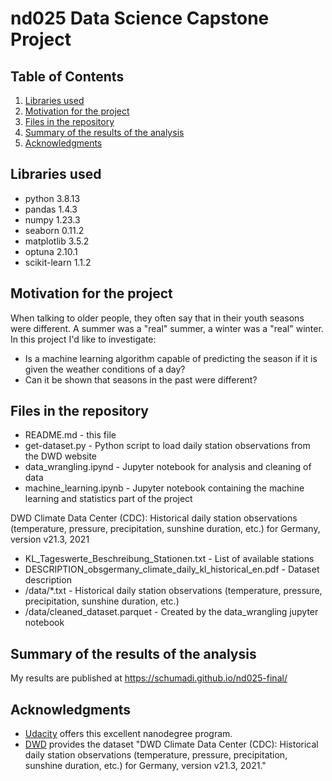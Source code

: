 # nd025 Data Science Capstone Project

## Table of Contents

1. [Libraries used](#libraries-used)
1. [Motivation for the project](#motivation-for-the-project)
1. [Files in the repository](#files-in-the-repository)
1. [Summary of the results of the analysis](#summary-of-the-results-of-the-analysis)
1. [Acknowledgments](#acknowledgments)


## Libraries used
* python                    3.8.13
* pandas                    1.4.3
* numpy                     1.23.3
* seaborn                   0.11.2
* matplotlib                3.5.2
* optuna                    2.10.1
* scikit-learn              1.1.2                   

## Motivation for the project
When talking to older people, they often say that in their youth seasons were different. A summer was a "real" summer, a winter was a "real" winter.  
In this project I'd like to investigate:
* Is a machine learning algorithm capable of predicting the season if it is given the weather conditions of a day?
* Can it be shown that seasons in the past were different?

## Files in the repository
* README.md - this file
* get-dataset.py - Python script to load daily station observations from the DWD website
* data_wrangling.ipynd - Jupyter notebook for analysis and cleaning of data
* machine_learning.ipynb - Jupyter notebook containing the machine learning and statistics part of the project


DWD Climate Data Center (CDC): Historical daily station observations (temperature, pressure, precipitation, sunshine duration, etc.) for Germany, version v21.3, 2021
* KL_Tageswerte_Beschreibung_Stationen.txt - List of available stations
* DESCRIPTION_obsgermany_climate_daily_kl_historical_en.pdf - Dataset description
* /data/*.txt - Historical daily station observations (temperature, pressure, precipitation, sunshine duration, etc.)
* /data/cleaned_dataset.parquet - Created by the data_wrangling jupyter notebook 

## Summary of the results of the analysis
My results are published at https://schumadi.github.io/nd025-final/

## Acknowledgments
* [Udacity](https://www.udacity.com/) offers this excellent nanodegree program.
* [DWD](https://www.dwd.de/EN/Home/home_node.html) provides the dataset "DWD Climate Data Center (CDC): Historical daily station observations (temperature, pressure, precipitation, sunshine duration, etc.) for Germany, version v21.3, 2021."

